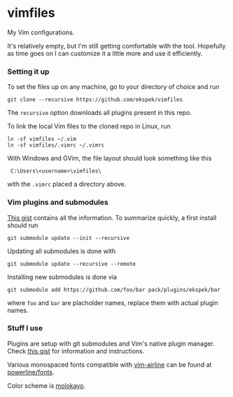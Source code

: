 # vimfiles

My Vim configurations.

It's relatively empty, but I'm still getting comfortable with the tool. Hopefully as time goes on I can customize it a little more and use it efficiently.

### Setting it up

To set the files up on any machine, go to your directory of choice and run

    git clone --recursive https://github.com/ekspek/vimfiles

The `recursive` option downloads all plugins present in this repo.

To link the local Vim files to the cloned repo in Linux, run

    ln -sf vimfiles ~/.vim
    ln -sf vimfiles/.vimrc ~/.vimrc

With Windows and GVim, the file layout should look something like this

     C:\Users\<username>\vimfiles\

with the `.vimrc` placed a directory above.

### Vim plugins and submodules

[This gist](https://gist.github.com/manasthakur/d4dc9a610884c60d944a4dd97f0b3560) contains all the information. To summarize quickly, a first install should run

    git submodule update --init --recursive

Updating all submodules is done with

    git submodule update --recursive --remote

Installing new submodules is done via

    git submodule add https://github.com/foo/bar pack/plugins/ekspek/bar

where `foo` and `bar` are placholder names, replace them with actual plugin names.

### Stuff I use

Plugins are setup with git submodules and Vim's native plugin manager. Check [this gist](https://gist.github.com/manasthakur/d4dc9a610884c60d944a4dd97f0b3560) for information and instructions.

Various monospaced fonts compatible with [vim-airline](https://github.com/vim-airline/vim-airline) can be found at [powerline/fonts](https://github.com/powerline/fonts).

Color scheme is [molokayo](https://github.com/fmoralesc/molokayo).
